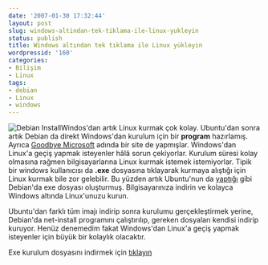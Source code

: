 ```yaml
---
date: '2007-01-30 17:32:44'
layout: post
slug: windows-altindan-tek-tiklama-ile-linux-yukleyin
status: publish
title: Windows altından tek tıklama ile Linux yükleyin
wordpressid: '160'
categories:
- Bilişim
- Linux
tags:
- debian
- Linux
- windows
---
```


![Debian Install](http://blog.arsln.org/image/debianexe.jpg)Windos'dan artık Linux kurmak çok kolay. Ubuntu'dan sonra artık Debian da direkt Windows'dan kurulum için bir **program** hazırlamış. Ayrıca [Goodbye Microsoft](http://goodbye-microsoft.com/) adında bir site de yapmışlar. Windows'dan Linux'a geçiş yapmak isteyenler hâlâ sorun çekiyorlar. Kurulum süresi kolay olmasına rağmen bilgisayarlarına Linux kurmak istemek istemiyorlar. Tipik bir windows kullanıcısı da **.exe** dosyasına tıklayarak kurmaya alıştığı için Linux kurmak bile zor gelebilir. Bu yüzden artık Ubuntu'nun da [yaptığı](https://wiki.ubuntu.com/install.exe/Prototype) gibi Debian'da exe dosyası oluşturmuş. Bilgisayarınıza indirin ve kolayca Windows altında Linux'unuzu kurun.

Ubuntu'dan farklı tüm imajı indirip sonra kurulumu gerçekleştirmek yerine, Debian'da net-install programını çalıştırılıp, gereken dosyaları kendisi indirip kuruyor. Henüz denemedim fakat Windows'dan Linux'a geçiş yapmak isteyenler için büyük bir kolaylık olacaktır.

Exe kurulum dosyasını indirmek için [tıklayın](http://people.debian.org/~rmh/goodbye-microsoft/pub/debian.exe)
